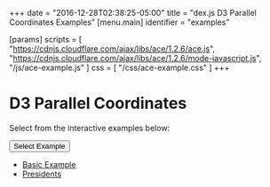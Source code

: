 +++
date = "2016-12-28T02:38:25-05:00"
title = "dex.js D3 Parallel Coordinates Examples"
[menu.main]
  identifier = "examples"

[params]
  scripts = [
    "https://cdnjs.cloudflare.com/ajax/libs/ace/1.2.6/ace.js",
    "https://cdnjs.cloudflare.com/ajax/libs/ace/1.2.6/mode-javascript.js",
    "/js/ace-example.js"
  ]
  css = [ "/css/ace-example.css" ]
+++

# D3 Parallel Coordinates

Select from the interactive examples below:
<div class="btn-group">
  <button type="button" class="btn btn-default dropdown-toggle" data-toggle="dropdown" aria-haspopup="true" aria-expanded="false">
    Select Example <span class="caret"></span>
  </button>
  <ul id="ex-dropdown" class="dropdown-menu">
    <li><a id="basic" href="#">Basic Example</a></li>
    <li><a id="presidents" href="#">Presidents</a></li>
  </ul>
</div>

<div class="alert alert-danger" role="alert" id="ace-error"></div>

<div id="ParallelCoordinates" class="WideChart"></div>
<div id="ace-editor"></div>

<script>
  var editor = createEditor({
    "parent"        : "ace-editor",
    "errorParent"   : "ace-error",
    "theme"         : "ace/theme/monokai",
    "mode"          : "ace/mode/javascript",
    "contentDir"    : "/examples/charts/d3/parallelcoordinates",
    "initialContent": "/examples/charts/d3/parallelcoordinates/basic.js"
  });
</script>